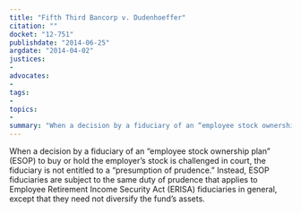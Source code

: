 ```yaml
---
title: "Fifth Third Bancorp v. Dudenhoeffer"
citation: ""
docket: "12-751"
publishdate: "2014-06-25"
argdate: "2014-04-02"
justices:
- 
advocates:
- 
tags:
- 
topics:
- 
summary: "When a decision by a fiduciary of an “employee stock ownership plan” (ESOP) to buy or hold the employer’s stock is challenged in court, the fiduciary is not entitled to a “presumption of prudence.” Instead, ESOP fiduciaries are subject to the same duty of prudence that applies to Employee Retirement Income Security Act (ERISA) fiduciaries in general, except that they need not diversify the fund’s assets."
---
```

When a decision by a fiduciary of an “employee stock ownership plan” (ESOP) to buy or hold the employer’s stock is challenged in court, the fiduciary is not entitled to a “presumption of prudence.” Instead, ESOP fiduciaries are subject to the same duty of prudence that applies to Employee Retirement Income Security Act (ERISA) fiduciaries in general, except that they need not diversify the fund’s assets.

